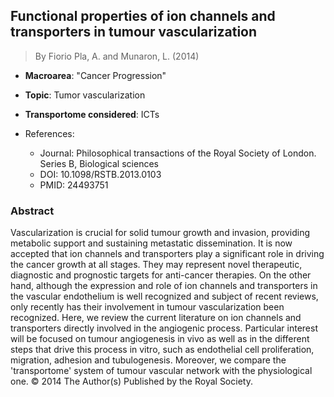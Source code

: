 ## Functional properties of ion channels and transporters in tumour vascularization

> By Fiorio Pla, A. and Munaron, L. (2014)

- **Macroarea**: "Cancer Progression"
- **Topic**: Tumor vascularization
- **Transportome considered**: ICTs

- References:
  - Journal: Philosophical transactions of the Royal Society of London. Series B, Biological sciences
  - DOI: 10.1098/RSTB.2013.0103
  - PMID: 24493751

### Abstract

Vascularization is crucial for solid tumour growth and invasion, providing metabolic support and sustaining metastatic dissemination. It is now accepted that ion channels and transporters play a significant role in driving the cancer growth at all stages. They may represent novel therapeutic, diagnostic and prognostic targets for anti-cancer therapies. On the other hand, although the expression and role of ion channels and transporters in the vascular endothelium is well recognized and subject of recent reviews, only recently has their involvement in tumour vascularization been recognized. Here, we review the current literature on ion channels and transporters directly involved in the angiogenic process. Particular interest will be focused on tumour angiogenesis in vivo as well as in the different steps that drive this process in vitro, such as endothelial cell proliferation, migration, adhesion and tubulogenesis. Moreover, we compare the 'transportome' system of tumour vascular network with the physiological one. © 2014 The Author(s) Published by the Royal Society.
